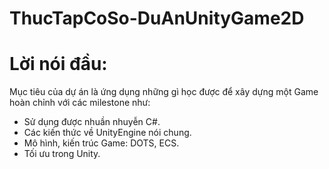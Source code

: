 # ThucTapCoSo-DuAnUnityGame2D

# Lời nói đầu:
Mục tiêu của dự án là ứng dụng những gì học được để xây dựng một Game hoàn chỉnh với các milestone như:
- Sử dụng được nhuần nhuyễn C#.
- Các kiến thức về UnityEngine nói chung.
- Mô hình, kiến trúc Game: DOTS, ECS.
- Tối ưu trong Unity.
